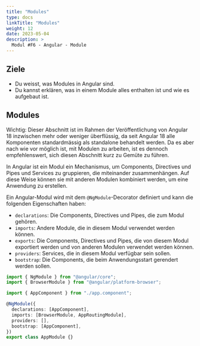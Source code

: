 ```yaml
---
title: "Modules"
type: docs
linkTitle: "Modules"
weight: 12
date: 2023-05-04
description: >
  Modul #F6 - Angular - Module
---
```


## Ziele

- Du weisst, was Modules in Angular sind.
- Du kannst erklären, was in einem Module alles enthalten ist und wie es aufgebaut ist.

## Modules

Wichtig: Dieser Abschnitt ist im Rahmen der Veröffentlichung von Angular 18 inzwischen mehr oder weniger überflüssig, da seit Angular 18 alle Komponenten standardmässig als standalone behandelt werden. Da es aber nach wie vor möglich ist, mit Modulen zu arbeiten, ist es dennoch empfehlenswert, sich diesen Abschnitt kurz zu Gemüte zu führen. 

In Angular ist ein Modul ein Mechanismus, um Components, Directives und Pipes und Services zu gruppieren, die miteinander zusammenhängen. Auf diese Weise können sie mit anderen Modulen kombiniert werden, um eine Anwendung zu erstellen.

Ein Angular-Modul wird mit dem `@NgModule`-Decorator definiert und kann die folgenden Eigenschaften haben:

- `declarations`: Die Components, Directives und Pipes, die zum Modul gehören.
- `imports`: Andere Module, die in diesem Modul verwendet werden können.
- `exports`: Die Components, Directives und Pipes, die von diesem Modul exportiert werden und von anderen Modulen verwendet werden können.
- `providers`: Services, die in diesem Modul verfügbar sein sollen.
- `bootstrap`: Die Components, die beim Anwendungsstart gerendert werden sollen.

```typescript
import { NgModule } from "@angular/core";
import { BrowserModule } from "@angular/platform-browser";

import { AppComponent } from "./app.component";

@NgModule({
  declarations: [AppComponent],
  imports: [BrowserModule, AppRoutingModule],
  providers: [],
  bootstrap: [AppComponent],
})
export class AppModule {}
```
